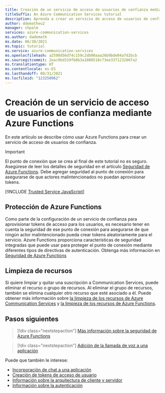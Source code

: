 ```yaml
---
title: Creación de un servicio de acceso de usuarios de confianza mediante Azure Functions en Azure Communication Services
titleSuffix: An Azure Communication Services tutorial
description: Aprenda a crear un servicio de acceso de usuarios de confianza para Communication Services con Azure Functions
author: ddematheu2
manager: chpalm
services: azure-communication-services
ms.author: dademath
ms.date: 06/30/2021
ms.topic: tutorial
ms.service: azure-communication-services
ms.openlocfilehash: a2598d56d74c159c2db00aaa26b9bde04a7d2bcb
ms.sourcegitcommit: 2eac9bd319fb8b3a1080518c73ee337123286fa2
ms.translationtype: HT
ms.contentlocale: es-ES
ms.lasthandoff: 08/31/2021
ms.locfileid: "123258962"
---
```

# <a name="build-a-trusted-user-access-service-using-azure-functions"></a>Creación de un servicio de acceso de usuarios de confianza mediante Azure Functions

En este artículo se describe cómo usar Azure Functions para crear un servicio de acceso de usuarios de confianza.

> [!IMPORTANT]
> El punto de conexión que se crea al final de este tutorial no es seguro. Asegúrese de leer los detalles de seguridad en el artículo [Seguridad de Azure Functions](../../azure-functions/security-concepts.md). Debe agregar seguridad al punto de conexión para asegurarse de que actores malintencionados no puedan aprovisionar tokens.

[!INCLUDE [Trusted Service JavaScript](./includes/trusted-service-js.md)]

## <a name="securing-azure-function"></a>Protección de Azure Functions

Como parte de la configuración de un servicio de confianza para aprovisionar tokens de acceso para los usuarios, es necesario tener en cuenta la seguridad de ese punto de conexión para asegurarse de que ningún actor malintencionado pueda crear tokens aleatoriamente para el servicio. Azure Functions proporciona características de seguridad integradas que puede usar para proteger el punto de conexión mediante diferentes tipos de directivas de autenticación. Obtenga más información en [Seguridad de Azure Functions](../../azure-functions/security-concepts.md)

## <a name="clean-up-resources"></a>Limpieza de recursos

Si quiere limpiar y quitar una suscripción a Communication Services, puede eliminar el recurso o grupo de recursos. Al eliminar el grupo de recursos, también se elimina cualquier otro recurso que esté asociado a él. Puede obtener más información sobre [la limpieza de los recursos de Azure Communication Services](../quickstarts/create-communication-resource.md#clean-up-resources) y [la limpieza de los recursos de Azure Functions](../../azure-functions/create-first-function-vs-code-csharp.md#clean-up-resources).

## <a name="next-steps"></a>Pasos siguientes

> [!div class="nextstepaction"]
> [Más información sobre la seguridad de Azure Functions](../../azure-functions/security-concepts.md)

> [!div class="nextstepaction"]
> [Adición de la llamada de voz a una aplicación](../quickstarts/voice-video-calling/getting-started-with-calling.md)

Puede que también le interese:

- [Incorporación de chat a una aplicación](../quickstarts/chat/get-started.md)
- [Creación de tokens de acceso de usuario](../quickstarts/access-tokens.md)
- [Información sobre la arquitectura de cliente y servidor](../concepts/client-and-server-architecture.md)
- [Información sobre la autenticación](../concepts/authentication.md)